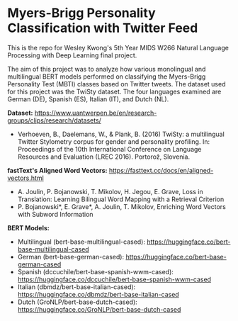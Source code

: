 # Myers-Brigg Personality Classification with Twitter Feed

This is the repo for Wesley Kwong's 5th Year MIDS W266 Natural Language Processing with Deep Learning final project.

The aim of this project was to analyze how various monolingual and multilingual BERT models performed on classifying the Myers-Brigg Personality Test (MBTI) classes based on Twitter tweets. The dataset used for this project was the TwiSty dataset. The four languages examined are German (DE), Spanish (ES), Italian (IT), and Dutch (NL).

**Dataset:** https://www.uantwerpen.be/en/research-groups/clips/research/datasets/
 - Verhoeven, B., Daelemans, W., & Plank, B. (2016) TwiSty: a multilingual Twitter Stylometry corpus for gender and personality profiling. In: Proceedings of the 10th International Conference on Language Resources and Evaluation (LREC 2016). Portorož, Slovenia.

**fastText's Aligned Word Vectors:** https://fasttext.cc/docs/en/aligned-vectors.html
 - A. Joulin, P. Bojanowski, T. Mikolov, H. Jegou, E. Grave, Loss in Translation: Learning Bilingual Word Mapping with a Retrieval Criterion
 - P. Bojanowski*, E. Grave*, A. Joulin, T. Mikolov, Enriching Word Vectors with Subword Information

**BERT Models:**
 - Multilingual (bert-base-multilingual-cased): https://huggingface.co/bert-base-multilingual-cased
 - German (bert-base-german-cased): https://huggingface.co/bert-base-german-cased
 - Spanish (dccuchile/bert-base-spanish-wwm-cased): https://huggingface.co/dccuchile/bert-base-spanish-wwm-cased
 - Italian (dbmdz/bert-base-italian-cased): https://huggingface.co/dbmdz/bert-base-italian-cased
 - Dutch (GroNLP/bert-base-dutch-cased): https://huggingface.co/GroNLP/bert-base-dutch-cased
